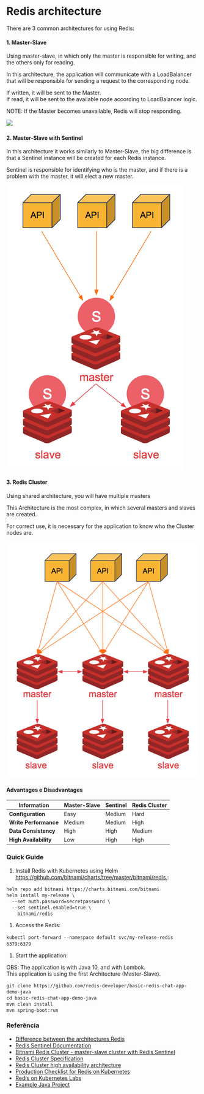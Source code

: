 # Redis architecture



There are 3 common architectures for using Redis:

#### 1. Master-Slave

Using master-slave, in which only the master is responsible for writing, and the others only for reading.

In this architecture, the application will communicate with a LoadBalancer that will be responsible for sending a request to the corresponding node.

If written, it will be sent to the Master.\
If read, it will be sent to the available node according to LoadBalancer logic.

NOTE: If the Master becomes unavailable, Redis will stop responding.

![](https://rtfm.co.ua/wp-content/uploads/2019/03/screen-shot-2017-08-11-at-14-35-11.png)

#### 2. Master-Slave with Sentinel

In this architecture it works similarly to Master-Slave, the big difference is that a Sentinel instance will be created for each Redis instance.

Sentinel is responsible for identifying who is the master, and if there is a problem with the master, it will elect a new master.

![](../../.gitbook/assets/redis-sentinel.png)

#### 3. Redis Cluster

Using shared architecture, you will have multiple masters

This Architecture is the most complex, in which several masters and slaves are created.

For correct use, it is necessary for the application to know who the Cluster nodes are.

![](../../.gitbook/assets/redis-cluster.png)

#### Advantages e Disadvantages

| Information           | Master-Slave | Sentinel | Redis Cluster |
| --------------------- | ------------ | -------- | ------------- |
| **Configuration**     | Easy         | Medium   | Hard          |
| **Write Performance** | Medium       | Medium   | High          |
| **Data Consistency**  | High         | High     | Medium        |
| **High Availability** | Low          | High     | High          |

### Quick Guide

1. Install Redis with Kubernetes using Helm [https://github.com/bitnami/charts/tree/master/bitnami/redis ](https://github.com/bitnami/charts/tree/master/bitnami/redis):

```
helm repo add bitnami https://charts.bitnami.com/bitnami
helm install my-release \
  --set auth.password=secretpassword \
  --set sentinel.enabled=true \
    bitnami/redis
```

1. Access the Redis:

`kubectl port-forward --namespace default svc/my-release-redis 6379:6379`

1. Start the application:

OBS: The application is with Java 10, and with Lombok.\
This application is using the first Architecture (Master-Slave).

```
git clone https://github.com/redis-developer/basic-redis-chat-app-demo-java
cd basic-redis-chat-app-demo-java
mvn clean install
mvn spring-boot:run
```

### Referência

* [Difference between the architectures Redis](https://rtfm.co.ua/en/redis-replication-part-1-overview-replication-vs-sharding-sentinel-vs-cluster-redis-topology/)
* [Redis Sentinel Documentation](https://redis.io/topics/sentinel)
* [Bitnami Redis Cluster - master-slave cluster with Redis Sentinel](https://engineering.bitnami.com/articles/deploy-and-scale-a-redis-cluster-on-kubernetes-with-bitnami-and-helm.html)
* [Redis Cluster Specification](https://redis.io/topics/cluster-spec)
* [Redis Cluster high availability architecture](https://success.outsystems.com/Support/Enterprise\_Customers/Installation/Configuring\_OutSystems\_with\_Redis\_in-memory\_session\_storage/Redis\_Cluster\_high\_availability\_architecture)
* [Production Checklist for Redis on Kubernetes](https://medium.com/swlh/production-checklist-for-redis-on-kubernetes-60173d5a5325)
* [Redis on Kubernetes Labs](https://docs.redislabs.com/latest/platforms/kubernetes/getting-started/quick-start/)
* [Example Java Project](https://developpaper.com/understanding-springboot-integration-in-redis-cluster-environment/)
